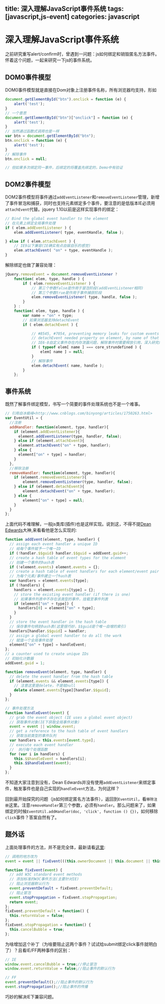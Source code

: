 title: 深入理解JavaScript事件系统
tags: [javascript,js-event]
categories: javascript
---

# 深入理解JavaScript事件系统
之前研究重写alert/confirm时，曾遇到一问题：js如何绑定和销毁匿名方法事件。怀着这个问题，一起来研究一下js的事件系统。

## DOM0事件模型
DOM0事件模型就是直接在Dom对象上注册事件名称，所有浏览器均支持，形如
```javascript
document.getElementById("btn").onclick = function (e) {
    alert('test');
}
// 一个意思
document.getElementById("btn")["onclick"] = function (e) {
    alert('test');
}
// 当然通过函数式调用也是一样
var btn = document.getElementById("btn");
btn.onclick = function (e) {
    alert('test');
}
// 解除事件
btn.onclick = null;

// 但如果多次绑定同一事件，后绑定的将覆盖先绑定的，Demo中有验证

```

## DOM2事件模型
DOM2事件模型将事件通过`addEventListener`和`removeEventListener`管理，新增了事件冒泡和捕获，同时也支持元素绑定多个事件，要注意的是低版本IE必须用`attachEvent`代替。jquery 1.10以前是这样实现事件的绑定：

```javascript
// Bind the global event handler to the element
// 在元素上绑定全局事件处理
if ( elem.addEventListener ) {
    elem.addEventListener( type, eventHandle, false );

} else if ( elem.attachEvent ) {
    // IE9以下兼容(IE确实有点自娱自乐的感觉)
    elem.attachEvent( "on" + type, eventHandle );
}
```

解除绑定也做了兼容处理：

```javascript
jQuery.removeEvent = document.removeEventListener ?
    function( elem, type, handle ) {
        if ( elem.removeEventListener ) {
            // 第三个参数false是作用于冒泡阶段(addEventListener相同)
            // 第三个参数true是作用于事件捕获阶段
            elem.removeEventListener( type, handle, false );
        }
    } :
    function( elem, type, handle ) {
        var name = "on" + type;
        // 如果浏览器支持detachEvent
        if ( elem.detachEvent ) {

            // #8545, #7054, preventing memory leaks for custom events in IE6-8
            // detachEvent needed property on element, by name of that event, to properly expose it to GC
            // IE6-8自定义事件存在内存泄露问题，解除事件时需要释放引用，深入研究内存泄露(http://www.cnblogs.com/fsjohnhuang/p/4455822.html)
            if ( typeof elem[ name ] === core_strundefined ) {
                elem[ name ] = null;
            }
            // 解除事件
            elem.detachEvent( name, handle );
        }
    };
```

## 事件系统
既然了解事件绑定模型，书写一个简要的事件处理系统也不是一个难事。
```javascript
// 引用自冰极峰<http://www.cnblogs.com/binyong/articles/1750263.html>
var EventUtil = {
  //注册
  addHandler: function(element, type, handler){
    if (element.addEventListener){
      element.addEventListener(type, handler, false);
    } else if (element.attachEvent){
      element.attachEvent("on" + type, handler);
    } else {
      element["on" + type] = handler;
    }
  },
  //移除注册
  removeHandler: function(element, type, handler){
    if (element.removeEventListener){
        element.removeEventListener(type, handler, false);
    } else if (element.detachEvent){
        element.detachEvent("on" + type, handler);
    } else {
        element["on" + type] = null;
    }
  }
};
```

上面代码不难理解，一般js类库(插件)也是这样实现。说到这，不得不提[Dean Edwards](http://dean.edwards.name/weblog/2005/10/add-event/)大神,来看看他是怎么实现的:

```javascript
function addEvent(element, type, handler) {
  // assign each event handler a unique ID
  // 给每个事件赋予一个唯一ID
  if (!handler.$$guid) handler.$$guid = addEvent.guid++;
  // create a hash table of event types for the element
  // 创建一个事件的hash表
  if (!element.events) element.events = {};
  // create a hash table of event handlers for each element/event pair
  // 为每个元素/事件建立一个hash表
  var handlers = element.events[type];
  if (!handlers) {
    handlers = element.events[type] = {};
    // store the existing event handler (if there is one)
    // 如果事件列表中不存在该类型的事件，挂载至事件列表
    if (element["on" + type]) {
      handlers[0] = element["on" + type];
    }
  }
  // store the event handler in the hash table
  // 保存事件句柄到hash表(这里很巧妙，$$guid是个唯一自增的索引)
  handlers[handler.$$guid] = handler;
  // assign a global event handler to do all the work
  // 赋值一个全局事件处理
  element["on" + type] = handleEvent;
};
// a counter used to create unique IDs
// 初始化计数器
addEvent.guid = 1;

function removeEvent(element, type, handler) {
  // delete the event handler from the hash table
  if (element.events && element.events[type]) {
    // 注意这里是delete，不是赋null
    delete element.events[type][handler.$$guid];
  }
};

// 事件处理方法
function handleEvent(event) {
  // grab the event object (IE uses a global event object)
  // 获取事件对象(IE下获取全局事件对象)
  event = event || window.event;
  // get a reference to the hash table of event handlers
  // 获取当前类型的事件队列
  var handlers = this.events[event.type];
  // execute each event handler
  //  执行每个处理函数
  for (var i in handlers) {
    this.$$handleEvent = handlers[i];
    this.$$handleEvent(event);
  }
};
```

不知道大家注意到没有，Dean Edwards并没有使用`addEventListener`来绑定事件，触发事件也是自己实现的`handleEvent`方法，为何这样？

回到最开始探究的问题（js如何绑定匿名方法事件），返回到`EventUtil`，看`移除注册`这里。注意`removeHandler`第三个参数，必须有`handler`。那么问题来了，如果绑定的时候`EventUtil.addHandler(doc, 'click', function () {})`，如何移除`click`事件？答案自然有了。

## 题外话
上面处理事件的方法，并不是完全体，最新请看[这里](http://dean.edwards.name/my/events.js):
```javascript
// 调用的地方改为
event = event || fixEvent(((this.ownerDocument || this.document || this).parentWindow || window).event);

function fixEvent(event) {
  // add W3C standard event methods
  // 添加标准的W3C事件方法(主要针对IE)
  // 阻止浏览器默认行为
  event.preventDefault = fixEvent.preventDefault;
  // 阻止冒泡
  event.stopPropagation = fixEvent.stopPropagation;
  return event;
};
fixEvent.preventDefault = function() {
  this.returnValue = false;
};
fixEvent.stopPropagation = function() {
  this.cancelBubble = true;
};
```
为啥增加这个补丁（为啥要阻止这两个事件？试试给submit绑定click事件就明白了）？且看IE/FF两种事件的区别：
```javascript
// IE
window.event.cancelBubble = true;//停止冒泡
window.event.returnValue = false;//阻止事件的默认行为

// FF
event.preventDefault();//阻止事件的默认行为
event.stopPropagation();//阻止事件的传播
```
巧妙的解决IE下兼容问题。